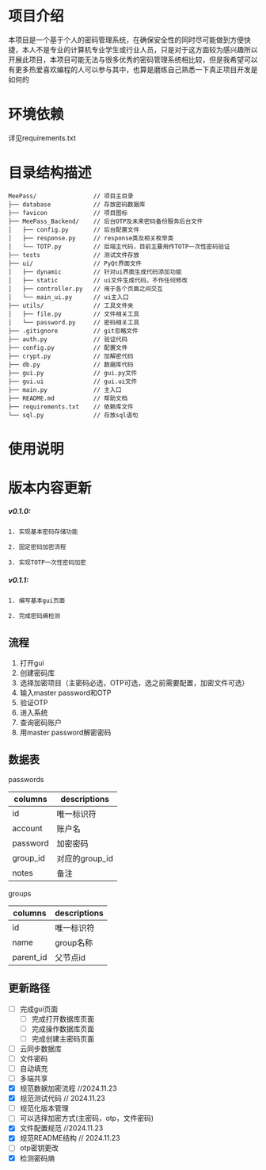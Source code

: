 # 项目介绍
本项目是一个基于个人的密码管理系统，在确保安全性的同时尽可能做到方便快捷，本人不是专业的计算机专业学生或行业人员，只是对于这方面较为感兴趣所以开展此项目，本项目可能无法与很多优秀的密码管理系统相比较，但是我希望可以有更多热爱喜欢编程的人可以参与其中，也算是磨练自己熟悉一下真正项目开发是如何的

# 环境依赖
详见requirements.txt

# 目录结构描述
    MeePass/                // 项目主目录
    ├── database            // 存放密码数据库 
    ├── favicon             // 项目图标
    ├── MeePass_Backend/    // 后台OTP及未来密码备份服务后台文件
    │   ├── config.py       // 后台配置文件
    │   ├── response.py     // response类及相关枚举类
    │   └── TOTP.py         // 后端主代码，目前主要用作TOTP一次性密码验证
    ├── tests               // 测试文件存放
    ├── ui/                 // PyQt界面文件
    │   ├── dynamic         // 针对ui界面生成代码添加功能
    │   ├── static          // ui文件生成代码，不作任何修改
    │   ├── controller.py   // 用于各个页面之间交互
    │   └── main_ui.py      // ui主入口
    ├── utils/              // 工具文件夹
    │   ├── file.py         // 文件相关工具
    │   └── password.py     // 密码相关工具
    ├── .gitignore          // git忽略文件
    ├── auth.py             // 验证代码
    ├── config.py           // 配置文件
    ├── crypt.py            // 加解密代码
    ├── db.py               // 数据库代码
    ├── gui.py              // gui.py文件
    ├── gui.ui              // gui.ui文件
    ├── main.py             // 主入口
    ├── README.md           // 帮助文档
    ├── requirements.txt    // 依赖库文件
    └── sql.py              // 存放sql语句


# 使用说明

# 版本内容更新
##### v0.1.0:
    1. 实现基本密码存储功能
    
    2. 固定密码加密流程

    3. 实现TOTP一次性密码加密

##### v0.1.1:
    1. 编写基本gui页面

    2. 完成密码熵检测

## 流程
1. 打开gui
2. 创建密码库
3. 选择加密项目（主密码必选，OTP可选，选之前需要配置，加密文件可选）
4. 输入master password和OTP
5. 验证OTP
6. 进入系统
7. 查询密码账户
8. 用master password解密密码

## 数据表
passwords

| columns  | descriptions |
|----------|--------------|
| id       | 唯一标识符        |
| account  | 账户名          |
| password | 加密密码         |
| group_id | 对应的group_id  | 
| notes    | 备注           |

groups

| columns   | descriptions |
|-----------|--------------|
| id        | 唯一标识符        |
| name      | group名称      |
| parent_id | 父节点id        |

## 更新路径
- [ ] 完成gui页面
  - [ ] 完成打开数据库页面
  - [ ] 完成操作数据库页面
  - [ ] 完成创建主密码页面
- [ ] 云同步数据库
- [ ] 文件密码
- [ ] 自动填充
- [ ] 多端共享
- [x] 规范数据加密流程 //2024.11.23
- [x] 规范测试代码 // 2024.11.23
- [ ] 规范化版本管理
- [ ] 可以选择加密方式(主密码，otp，文件密码)
- [x] 文件配置规范 //2024.11.23
- [x] 规范README结构 // 2024.11.23
- [ ] otp密钥更改
- [x] 检测密码熵